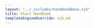 ```yaml
---
layout: "../_includes/handbookBase.njk"
title: Start Handbook
templateEngineOverride: njk,md
---
```

